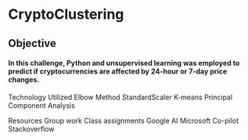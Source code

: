 # CryptoClustering

## Objective

#### In this challenge, Python and unsupervised learning was employed to predict if cryptocurrencies are affected by 24-hour or 7-day price changes.

Technology Utilized
Elbow Method
StandardScaler
K-means
Principal Component Analysis

Resources
Group work
Class assignments
Google AI
Microsoft Co-pilot
Stackoverflow
